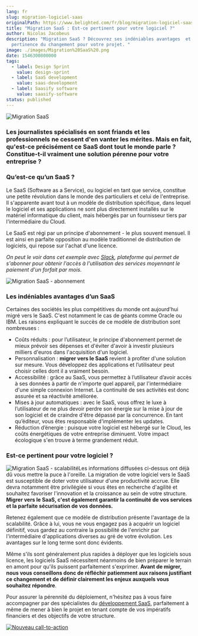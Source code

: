 ```yaml
---
lang: fr
slug: migration-logiciel-saas
originalPath: https://www.belighted.com/fr/blog/migration-logiciel-saas
title: "Migration SaaS : Est-ce pertinent pour votre logiciel ?"
author: Nicolas Jacobeus
description: "Migration SaaS ? Découvrez ses indéniables avantages  et la
  pertinence du changement pour votre projet. "
image: ./images/Migration%20SaaS%20.png
date: 1546300800000
tags:
  - label: Design Sprint
    value: design-sprint
  - label: SaaS development
    value: saas-development
  - label: Saasify software
    value: saasify-software
status: published
---
```

![Migration SaaS](/images/legacy/boeVdlBIUdk0MyDRTbMhi.png)

### Les journalistes spécialisés en sont friands et les professionnels ne cessent d'en vanter les mérites. Mais en fait, qu'est-ce précisément ce SaaS dont tout le monde parle ? Constitue-t-il vraiment une solution pérenne pour votre entreprise ? 

### **Qu’est-ce qu’un SaaS ?**

Le SaaS (Software as a Service), ou logiciel en tant que service, constitue une petite révolution dans le monde des particuliers et celui de l'entreprise. Il s'apparente avant tout à un modèle de distribution spécifique, dans lequel le logiciel et ses applications ne sont plus directement installés sur le matériel informatique du client, mais hébergés par un fournisseur tiers par l'intermédiaire du Cloud. 

Le SaaS est régi par un principe d'abonnement - le plus souvent mensuel. Il est ainsi en parfaite opposition au modèle traditionnel de distribution de logiciels, qui repose sur l'achat d'une licence.

_On peut le voir dans cet exemple avec [Slack](https://www.slack.com), plateforme qui permet de s'abonner pour obtenir l'accès à l'utilisation des services moyennant le paiement d'un forfait par mois._

![Migration SaaS - abonnement](/images/legacy/3kMmC3cCy2cj6gU1l_nCt.png)

### **Les indéniables avantages d’un SaaS**

Certaines des sociétés les plus compétitives du monde ont aujourd'hui migré vers le SaaS. C'est notamment le cas de géants comme Oracle ou IBM. Les raisons expliquant le succès de ce modèle de distribution sont nombreuses :

*   Coûts réduits : pour l’utilisateur, le principe d'abonnement permet de mieux prévoir ses dépenses et d'éviter d'avoir à investir plusieurs milliers d'euros dans l'acquisition d'un logiciel. 
*   Personnalisation : **migrer vers le SaaS** revient à profiter d'une solution sur mesure. Vous développez des applications et l’utilisateur peut choisir celles dont il a vraiment besoin.
*   Accessibilité : grâce au SaaS, vous permettez à l’utilisateur d’avoir accès à ses données à partir de n'importe quel appareil, par l'intermédiaire d'une simple connexion Internet. La continuité de ses activités est donc assurée et sa réactivité améliorée.
*   Mises à jour automatiques : avec le SaaS, vous offrez le luxe à l’utilisateur de ne plus devoir perdre son énergie sur la mise à jour de son logiciel et de craindre d'être dépassé par la concurrence. En tant qu’éditeur, vous êtes responsable d'implémenter les updates.
*   Réduction d’énergie : puisque votre logiciel est hébergé sur le Cloud, les coûts énergétiques de votre entreprise diminuent. Votre impact écologique s'en trouve à terme grandement réduit.

### **Est-ce pertinent pour votre logiciel ?**

![Migration SaaS - scalabilité](/images/legacy/dIk2xjRT-auyRLIOAyJz6.jpg)Les informations diffusées ci-dessus ont déjà dû vous mettre la puce à l'oreille. La migration de votre logiciel vers le SaaS est susceptible de doter votre utilisateur d'une productivité accrue. Elle devra notamment être privilégiée si vous êtes en recherche d'agilité et souhaitez favoriser l'innovation et la croissance au sein de votre structure.  **Migrer vers le SaaS, c'est également garantir la continuité de vos services et la parfaite sécurisation de vos données.** 

Retenez également que ce modèle de distribution présente l'avantage de la scalabilité. Grâce à lui, vous ne vous engagez pas à acquérir un logiciel définitif, vous gardez au contraire la possibilité de l'enrichir par l'intermédiaire d'applications diverses au gré de votre évolution. Les avantages sur le long terme sont donc évidents. 

Même s'ils sont généralement plus rapides à déployer que les logiciels sous licence, les logiciels SaaS nécessitent néanmoins de bien préparer le terrain en amont pour qu'ils puissent parfaitement s'exprimer. **Avant de migrer, nous vous conseillons donc de réfléchir patiemment aux raisons justifiant ce changement et de définir clairement les enjeux auxquels vous souhaitez répondre**.

Pour assurer la pérennité du déploiement, n'hésitez pas à vous faire accompagner par des spécialistes du [développement SaaS](/fr/a-propos), parfaitement à même de mener à bien le projet en tenant compte de vos impératifs financiers et des objectifs de votre structure.

[![Nouveau call-to-action](/images/legacy-cta/Htz_P1iMXy1bwRoC6u7Xy.png)](https://cta-redirect.hubspot.com/cta/redirect/1684659/efa19144-ba00-4802-bd26-7c27dbad25ab)